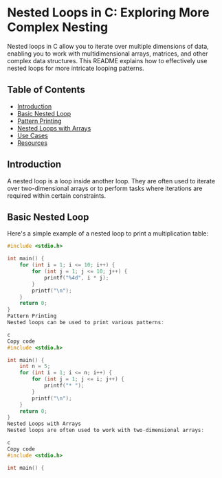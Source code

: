# Nested Loops in C: Exploring More Complex Nesting

Nested loops in C allow you to iterate over multiple dimensions of data, enabling you to work with multidimensional arrays, matrices, and other complex data structures. This README explains how to effectively use nested loops for more intricate looping patterns.

## Table of Contents

- [Introduction](#introduction)
- [Basic Nested Loop](#basic-nested-loop)
- [Pattern Printing](#pattern-printing)
- [Nested Loops with Arrays](#nested-loops-with-arrays)
- [Use Cases](#use-cases)
- [Resources](#resources)

## Introduction

A nested loop is a loop inside another loop. They are often used to iterate over two-dimensional arrays or to perform tasks where iterations are required within certain constraints.

## Basic Nested Loop

Here's a simple example of a nested loop to print a multiplication table:

```c
#include <stdio.h>

int main() {
    for (int i = 1; i <= 10; i++) {
        for (int j = 1; j <= 10; j++) {
            printf("%4d", i * j);
        }
        printf("\n");
    }
    return 0;
}
Pattern Printing
Nested loops can be used to print various patterns:

c
Copy code
#include <stdio.h>

int main() {
    int n = 5;
    for (int i = 1; i <= n; i++) {
        for (int j = 1; j <= i; j++) {
            printf("* ");
        }
        printf("\n");
    }
    return 0;
}
Nested Loops with Arrays
Nested loops are often used to work with two-dimensional arrays:

c
Copy code
#include <stdio.h>

int main() {


